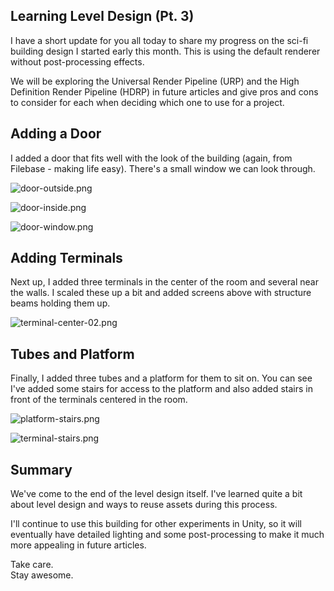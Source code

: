 ## Learning Level Design (Pt. 3)

I have a short update for you all today to share my progress on the sci-fi building design I started early this month. This is using the default renderer without post-processing effects.

We will be exploring the Universal Render Pipeline (URP) and the High Definition Render Pipeline (HDRP) in future articles and give pros and cons to consider for each when deciding which one to use for a project.

## Adding a Door
I added a door that fits well with the look of the building (again, from Filebase - making life easy). There's a small window we can look through.

![door-outside.png](https://cdn.hashnode.com/res/hashnode/image/upload/v1650182578768/HUxfiATn1.png)

![door-inside.png](https://cdn.hashnode.com/res/hashnode/image/upload/v1650182276811/kAKwzDq6R.png)

![door-window.png](https://cdn.hashnode.com/res/hashnode/image/upload/v1650182208019/UCjfdYwxK.png)

## Adding Terminals
Next up, I added three terminals in the center of the room and several near the walls. I scaled these up a bit and added screens above with structure beams holding them up.

![terminal-center-02.png](https://cdn.hashnode.com/res/hashnode/image/upload/v1650182697335/OUoZsp7j9.png)

## Tubes and Platform
Finally, I added three tubes and a platform for them to sit on. You can see I've added some stairs for access to the platform and also added stairs in front of the terminals centered in the room.

![platform-stairs.png](https://cdn.hashnode.com/res/hashnode/image/upload/v1650182884921/XO6yv9ynZ.png)

![terminal-stairs.png](https://cdn.hashnode.com/res/hashnode/image/upload/v1650183725442/NtYrMYn-L.png)

## Summary
We've come to the end of the level design itself. I've learned quite a bit about level design and ways to reuse assets during this process.

I'll continue to use this building for other experiments in Unity, so it will eventually have detailed lighting and some post-processing to make it much more appealing in future articles.

Take care.  
Stay awesome.
